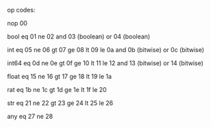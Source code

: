 op codes:

nop 00

bool
	eq	01
	ne	02
	and	03	(boolean)
	or	04	(boolean)

int
	eq	05
	ne	06
	gt	07
	ge	08
	lt	09
	le	0a
	and	0b	(bitwise)
	or	0c	(bitwise)

int64
	eq	0d
	ne	0e
	gt	0f
	ge	10
	lt	11
	le	12
	and	13	(bitwise)
	or	14	(bitwise)

float
	eq	15
	ne	16
	gt	17
	ge	18
	lt	19
	le	1a

rat
	eq	1b
	ne	1c
	gt	1d
	ge	1e
	lt	1f
	le	20

str
	eq	21
	ne	22
	gt	23
	ge	24
	lt	25
	le	26

any
	eq	27
	ne	28

